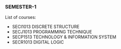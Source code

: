 ### SEMESTER-1
List of courses: 
- SECI1013 DISCRETE STRUCTURE
- SECJ1013 PROGRAMMING TECHNIQUE
- SECP1513 TECHNOLOGY & INFORMATION SYSTEM
- SECR1013 DIGITAL LOGIC

